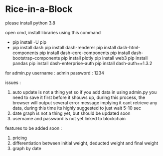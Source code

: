 # Rice-in-a-Block

please install python 3.8

open cmd, install libraries using this command

* pip install -U pip
* pip install dash
pip install dash-renderer
pip install dash-html-components
pip install dash-core-components
pip install dash-bootstrap-components
pip install plotly
pip install web3
pip install pandas
pip install dash-enterprise-auth
pip install dash-auth==1.3.2

for admin.py
username : admin
password : 1234

issues :
1. auto update is not a thing yet so if you add data in using admin.py you need to save it first before it shouws up, during this process, the browser will output several error message implying it cant retrieve any data, during this time its highly suggested to just wait 5-10 sec
2. date graph is not a thing yet, but should be updated soon
3. username and password is not yet linked to blockchain

features to be added soon :
1. pricing
2. differentiation between initial weight, deducted weight and final weight
3. graph by date
